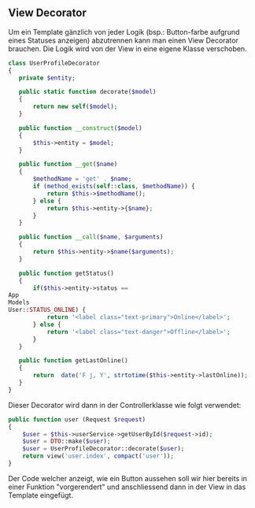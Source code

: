 ## View Decorator
Um ein Template gänzlich von jeder Logik (bsp.: Button-farbe aufgrund eines Statuses anzeigen) abzutrennen kann man einen View Decorator brauchen. Die Logik wird von der View in eine eigene Klasse verschoben.


```php
class UserProfileDecorator
{
   private $entity;

   public static function decorate($model)
   {
       return new self($model);
   }

   public function __construct($model)
   {
       $this->entity = $model;
   }

   public function __get($name)
   {
       $methodName = 'get' . $name;
       if (method_exists(self::class, $methodName)) {
           return $this->$methodName();
       } else {
           return $this->entity->{$name};
       }
   }

   public function __call($name, $arguments)
   {
       return $this->entity->$name($arguments);
   }

   public function getStatus()
   {
       if($this->entity->status == 
App
Models
User::STATUS_ONLINE) {
           return '<label class="text-primary">Online</label>';
       } else {
           return '<label class="text-danger">Offline</label>';
       }
   }

   public function getLastOnline()
   {
       return  date('F j, Y', strtotime($this->entity->lastOnline));
   }
}
```



Dieser Decorator wird dann in der Controllerklasse wie folgt verwendet:


```php
public function user (Request $request)
{
    $user = $this->userService->getUserById($request->id);
    $user = DTO::make($user);
    $user = UserProfileDecorator::decorate($user);
    return view('user.index', compact('user'));
}
```
Der Code welcher anzeigt, wie ein Button aussehen soll wir hier bereits in einer Funktion "vorgerendert" und anschliessend dann in der View in das Template eingefügt.
